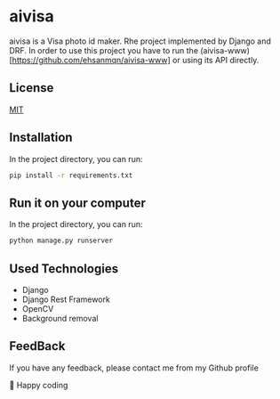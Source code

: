 # aivisa
aivisa is a Visa photo id maker. Rhe project implemented by Django and DRF. In order to use this project you have to run the (aivisa-www)[https://github.com/ehsanmqn/aivisa-www] or using its API directly.

## License

[MIT](https://choosealicense.com/licenses/mit/)


## Installation

In the project directory, you can run:

```bash 
pip install -r requirements.txt
```

## Run it on your computer


In the project directory, you can run:
```bash
python manage.py runserver
```


## Used Technologies

 - Django
 - Django Rest Framework
 - OpenCV
 - Background removal


## FeedBack

If you have any feedback, please contact me from my Github profile


:tada: Happy coding
